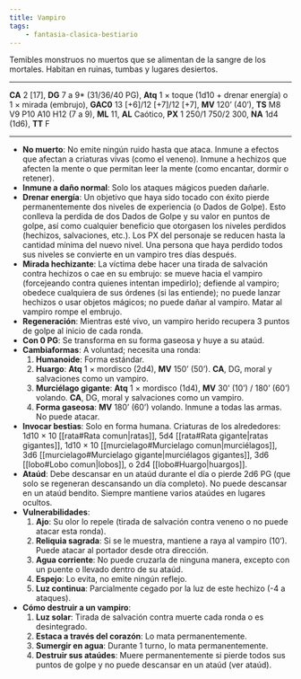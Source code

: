 ```yaml
---
title: Vampiro
tags:
    - fantasia-clasica-bestiario
---
```

Temibles monstruos no muertos que se alimentan de la sangre de los mortales. Habitan en ruinas, tumbas y lugares desiertos.
___
**CA** 2 [17], **DG** 7 a 9\* (31/36/40 PG), **Atq** 1 × toque (1d10 + drenar energía) o 1 × mirada (embrujo), **GAC0** 13 [+6]/12 [+7]/12 [+7], **MV** 120’ (40’), **TS** M8 V9 P10 A10 H12 (7 a 9), **ML** 11, **AL** Caótico, **PX** 1 250/1 750/2 300, **NA** 1d4 (1d6), **TT** F
___
- **No muerto**: No emite ningún ruido hasta que ataca. Inmune a efectos que afectan a criaturas vivas (como el veneno). Inmune a hechizos que afecten la mente o que permitan leer la mente (como encantar, dormir o retener).
- **Inmune a daño normal**: Solo los ataques mágicos pueden dañarle.
- **Drenar energía**: Un objetivo que haya sido tocado con éxito pierde permanentemente dos niveles de experiencia (o Dados de Golpe). Esto conlleva la perdida de dos Dados de Golpe y su valor en puntos de golpe, así como cualquier beneficio que otorgasen los niveles perdidos (hechizos, salvaciones, etc.). Los PX del personaje se reducen hasta la cantidad mínima del nuevo nivel. Una persona que haya perdido todos sus niveles se convierte en un vampiro tres días después.
- **Mirada hechizante**: La víctima debe hacer una tirada de salvación contra hechizos o cae en su embrujo: se mueve hacia el vampiro (forcejeando contra quienes intentan impedirlo); defiende al vampiro; obedece cualquiera de sus órdenes (si las entiende); no puede lanzar hechizos o usar objetos mágicos; no puede dañar al vampiro. Matar al vampiro rompe el embrujo.
- **Regeneración**: Mientras esté vivo, un vampiro herido recupera 3 puntos de golpe al inicio de cada ronda.
- **Con 0 PG**: Se transforma en su forma gaseosa y huye a su ataúd.
- **Cambiaformas**: A voluntad; necesita una ronda:
    1. **Humanoide**: Forma estándar.
    2. **Huargo**: **Atq** 1 × mordisco (2d4), **MV** 150’ (50’). **CA**, DG, moral y salvaciones como un vampiro.
    3. **Murciélago gigante**: **Atq** 1 × mordisco (1d4), **MV** 30’ (10’) / 180’ (60’) volando. **CA**, DG, moral y salvaciones como un vampiro.
    4. **Forma gaseosa**: **MV** 180’ (60’) volando. Inmune a todas las armas. No puede atacar.
- **Invocar bestias**: Solo en forma humana. Criaturas de los alrededores: 1d10 × 10 [[rata#Rata comun|ratas]], 5d4 [[rata#Rata gigante|ratas gigantes]], 1d10 × 10 [[murcielago#Murcielago comun|murciélagos]], 3d6 [[murcielago#Murcielago gigante|murciélagos gigantes]], 3d6 [[lobo#Lobo comun|lobos]], o 2d4 [[lobo#Huargo|huargos]].
- **Ataúd**: Debe descansar en un ataúd durante el día o pierde 2d6 PG (que solo se regeneran descansando un día completo). No puede descansar en un ataúd bendito. Siempre mantiene varios ataúdes en lugares ocultos.
- **Vulnerabilidades**:
    1. **Ajo**: Su olor lo repele (tirada de salvación contra veneno o no puede atacar esta ronda).
    2. **Reliquia sagrada**: Si se le muestra, mantiene a raya al vampiro (10’). Puede atacar al portador desde otra dirección.
    3. **Agua corriente**: No puede cruzarla de ninguna manera, excepto con un puente o llevado dentro de su ataúd.
    4. **Espejo**: Lo evita, no emite ningún reflejo.
    5. **Luz continua**: Parcialmente cegado por la luz de este hechizo (-4 a ataques).
- **Cómo destruir a un vampiro**:
    1. **Luz solar**: Tirada de salvación contra muerte cada ronda o es desintegrado.
    2. **Estaca a través del corazón**: Lo mata permanentemente.
    3. **Sumergir en agua**: Durante 1 turno, lo mata permanentemente.
    4. **Destruir sus ataúdes**: Muere permanentemente si pierde todos sus puntos de golpe y no puede descansar en un ataúd (ver ataúd).
